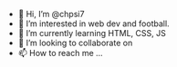- 👋 Hi, I’m @chpsi7
- 👀 I’m interested in web dev and football.
- 🌱 I’m currently learning HTML, CSS, JS
- 💞️ I’m looking to collaborate on 
- 📫 How to reach me ...

<!---
chpsi7/chpsi7 is a ✨ special ✨ repository because its `README.md` (this file) appears on your GitHub profile.
You can click the Preview link to take a look at your changes.
--->
